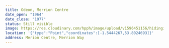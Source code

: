 ```yaml
---
title: Odeon, Merrion Centre
date_open: "1964"
date_close: "1977"
status: Still visible
image: https://res.cloudinary.com/hpph/image/upload/v1596451156/hidinginplainsight/odeon.svg
location: '{"type":"Point","coordinates":[-1.5444267,53.8024693]}'
address: Merion Centre, Merrion Way
---
```

